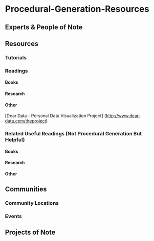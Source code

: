 ﻿# Procedural-Generation-Resources

## Experts & People of Note


## Resources

### Tutorials

### Readings

#### Books

#### Research

#### Other
[Dear Data - Personal Data Visualization Project] (http://www.dear-data.com/theproject)

### Related Useful Readings (Not Procedural Generation But Helpful)

#### Books

#### Research

#### Other




## Communities

### Community Locations

### Events

## Projects of Note



